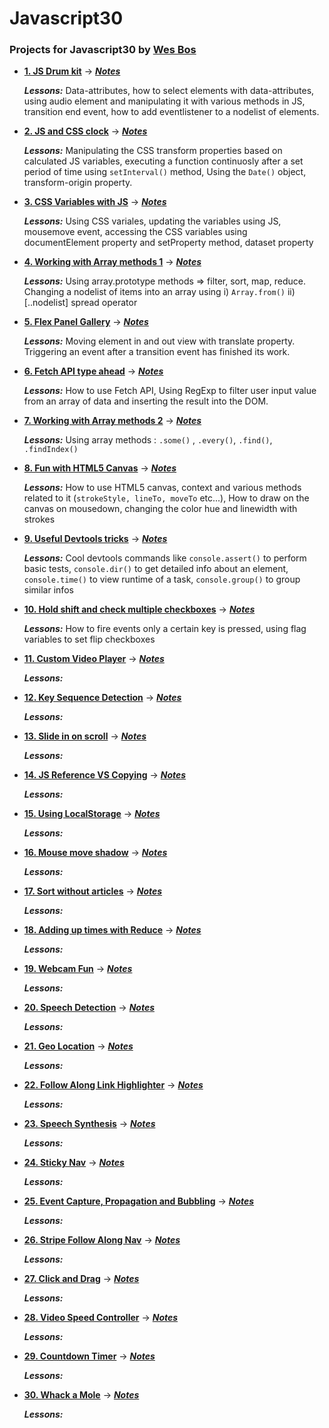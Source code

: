 # Javascript30

### Projects for Javascript30 by [Wes Bos](https://twitter.com/wesbos)

* **[1. JS Drum kit](https://shovanch.com/JS30/01%20-%20JS%20Drum%20Kit/)** → **_[Notes](https://github.com/shovanch/JS30/blob/master/01%20-%20JS%20Drum%20Kit/README.md)_**

  **_Lessons:_** Data-attributes, how to select elements with data-attributes, using audio element and manipulating it with various methods in JS, transition end event, how to add eventlistener to a nodelist of elements.

* **[2. JS and CSS clock](https://shovanch.com/JS30/02%20-%20JS%20and%20CSS%20Clock/)** → **_[Notes](https://github.com/shovanch/JS30/blob/master/02%20-%20JS%20and%20CSS%20Clock/README.md)_**

  **_Lessons:_** Manipulating the CSS transform properties based on calculated JS variables, executing a function continuosly after a set period of time using `setInterval()` method, Using the `Date()` object, transform-origin property.

* **[3. CSS Variables with JS](https://shovanch.com/JS30/03%20-%20CSS%20Variables/)** → **_[Notes](https://github.com/shovanch/JS30/blob/master/03%20-CSS%20Variables/README.md)_**

  **_Lessons:_** Using CSS variales, updating the variables using JS, mousemove event, accessing the CSS variables using documentElement property and setProperty method, dataset property

* **[4. Working with Array methods 1](https://shovanch.com/JS30/04%20-%20Array%20Cardio%20Day%201/)** → **_[Notes](https://github.com/shovanch/JS30/blob/master/04%20-%20Array%20Cardio%20Day%201/README.md)_**

  **_Lessons:_** Using array.prototype methods => filter, sort, map, reduce. Changing a nodelist of items into an array using i) `Array.from()` ii) [..nodelist] spread operator

* **[5. Flex Panel Gallery](https://shovanch.com/JS30/05%20-%20Flex%20Panel%20Gallery/)** → **_[Notes](https://github.com/shovanch/JS30/blob/master/05%20-%20Flex%20Panel%20Gallery/README.md)_**

  **_Lessons:_** Moving element in and out view with translate property. Triggering an event after a transition event has finished its work.

* **[6. Fetch API type ahead](https://shovanch.com/JS30/06%20-%20Type%20Ahead/)** → **_[Notes](https://github.com/shovanch/JS30/blob/master/06%20-%20Type%20Ahead/README.md)_**

  **_Lessons:_** How to use Fetch API, Using RegExp to filter user input value from an array of data and inserting the result into the DOM.

* **[7. Working with Array methods 2](https://shovanch.com/JS30/07%20-%20Array%20Cardio%20Day%202/)** → **_[Notes](https://github.com/shovanch/JS30/blob/master/07%20-%20Array%20Cardio%20Day%202/README.md)_**

  **_Lessons:_** Using array methods : `.some()` , `.every()`, `.find()`, `.findIndex()`

* **[8. Fun with HTML5 Canvas](https://shovanch.com/JS30/08%20-%20Fun%20with%20HTML5%20Canvas/)** → **_[Notes](https://github.com/shovanch/JS30/blob/master/08%20-%20Fun%20with%20HTML5%20Canvas/README.md)_**

  **_Lessons:_** How to use HTML5 canvas, context and various methods related to it (`strokeStyle, lineTo, moveTo` etc...), How to draw on the canvas on mousedown, changing the color hue and linewidth with strokes

* **[9. Useful Devtools tricks](https://shovanch.com/JS30/09%20-%20Dev%20Tools%20Domination/)** → **_[Notes](https://github.com/shovanch/JS30/blob/master/09%20-%20Dev%20Tools%20Domination/README.md)_**

  **_Lessons:_** Cool devtools commands like `console.assert()` to perform basic tests, `console.dir()` to get detailed info about an element, `console.time()` to view runtime of a task, `console.group()` to group similar infos

* **[10. Hold shift and check multiple checkboxes](https://shovanch.com/JS30/10%20-%20Hold%20Shift%20and%20Check%20Checkboxes/)** → **_[Notes](https://github.com/shovanch/JS30/blob/master/10%20-%20Hold%20Shift%20and%20Check%20Checkboxes/README.md)_**

  **_Lessons:_** How to fire events only a certain key is pressed, using flag variables to set flip checkboxes

* **[11. Custom Video Player](https://shovanch.com/JS30/11%20-%20Custom%20Video%20Player/)** → **_[Notes](https://github.com/shovanch/JS30/blob/master/11%20-%20Custom%20Video%20Player/README.md)_**

  **_Lessons:_**

* **[12. Key Sequence Detection](https://shovanch.com/JS30/12%20-%20Key%20Sequence%20Detection/)** → **_[Notes](https://github.com/shovanch/JS30/blob/master/12%20-%20Key%20Sequence%20Detection/README.md)_**

  **_Lessons:_**

* **[13. Slide in on scroll](https://shovanch.com/JS30/13%20-%20Slide%20in%20on%20Scroll/)** → **_[Notes](https://github.com/shovanch/JS30/blob/master/13%20-%20Slide%20in%20on%20Scroll/README.md)_**

  **_Lessons:_**

* **[14. JS Reference VS Copying](https://shovanch.com/JS30/14%20-%20JavaScript%20References%20VS%20Copying/)** → **_[Notes](https://github.com/shovanch/JS30/blob/master/14%20-%20JavaScript%20References%20VS%20Copying/README.md)_**

  **_Lessons:_**

* **[15. Using LocalStorage](https://shovanch.com/JS30/15%20-%20LocalStorage/)** → **_[Notes](https://github.com/shovanch/JS30/blob/master/15%20-%20LocalStorage/README.md)_**

  **_Lessons:_**

* **[16. Mouse move shadow](https://shovanch.com/JS30/16%20-%20Mouse%20Move%20Shadow/)** → **_[Notes](https://github.com/shovanch/JS30/blob/master/16%20-%20Mouse%20Move%20Shadow/README.md)_**

  **_Lessons:_**

* **[17. Sort without articles](https://shovanch.com/JS30/17%20-%20Sort%20Without%20Articles/)** → **_[Notes](https://github.com/shovanch/JS30/blob/master/17%20-%20Sort%20Without%20Articles/README.md)_**

  **_Lessons:_**

* **[18. Adding up times with Reduce](https://shovanch.com/JS30/18%20-%20Adding%20Up%20Times%20with%20Reduce/)** → **_[Notes](https://github.com/shovanch/JS30/blob/master/18%20-%20Adding%20Up%20Times%20with%20Reduce/README.md)_**

  **_Lessons:_**

* **[19. Webcam Fun](https://shovanch.com/JS30/19%20-%20Webcam%20Fun/)** → **_[Notes](https://github.com/shovanch/JS30/blob/master/19%20-%20Webcam%20Fun/README.md)_**

  **_Lessons:_**

* **[20. Speech Detection](https://shovanch.com/JS30/20%20-%20Speech%20Detection/)** → **_[Notes](https://github.com/shovanch/JS30/blob/master/20%20-%20Speech%20Detection/README.md)_**

  **_Lessons:_**

* **[21. Geo Location](https://shovanch.com/JS30/21%20-%20Geolocation/)** → **_[Notes](https://github.com/shovanch/JS30/blob/master/21%20-%20Geolocation/README.md)_**

  **_Lessons:_**

* **[22. Follow Along Link Highlighter](https://shovanch.com/JS30/22%20-%20Follow%20Along%20Link%20Highlighter/)** → **_[Notes](https://github.com/shovanch/JS30/blob/master/22%20-%20Follow%20Along%20Link%20Highlighter/README.md)_**

  **_Lessons:_**

* **[23. Speech Synthesis](https://shovanch.com/JS30/23%20-%20Speech%20Synthesis/)** → **_[Notes](https://github.com/shovanch/JS30/blob/master/23%20-%20Speech%20Synthesis/README.md)_**

  **_Lessons:_**

* **[24. Sticky Nav](https://shovanch.com/JS30/24%20-%20Sticky%20Nav/)** → **_[Notes](https://github.com/shovanch/JS30/blob/master/24%20-%20Sticky%20Nav/README.md)_**

  **_Lessons:_**

* **[25. Event Capture, Propagation and Bubbling](https://shovanch.com/JS30/25%20-%20Event%20Capture,%20Propagation,%20Bubbling%20and%20Once/)** → **_[Notes](https://github.com/shovanch/JS30/blob/master/25%20-%20Event%20Capture,%20Propagation,%20Bubbling%20and%20Once/README.md)_**

  **_Lessons:_**

* **[26. Stripe Follow Along Nav](https://shovanch.com/JS30/26%20-%20Stripe%20Follow%20Along%20Nav/)** → **_[Notes](https://github.com/shovanch/JS30/blob/master/26%20-%20Stripe%20Follow%20Along%20Nav/README.md)_**

  **_Lessons:_**

* **[27. Click and Drag](https://shovanch.com/JS30/27%20-%20Click%20and%20Drag/)** → **_[Notes](https://github.com/shovanch/JS30/blob/master/27%20-%20Click%20and%20Drag/README.md)_**

  **_Lessons:_**

* **[28. Video Speed Controller](https://shovanch.com/JS30/28%20-%20Video%20Speed%20Controller/)** → **_[Notes](https://github.com/shovanch/JS30/blob/master/28%20-%20Video%20Speed%20Controller/README.md)_**

  **_Lessons:_**

* **[29. Countdown Timer](https://shovanch.com/JS30/29%20-%20Countdown%20Timer/)** → **_[Notes](https://github.com/shovanch/JS30/blob/master/29%20-%20Countdown%20Timer/README.md)_**

  **_Lessons:_**

* **[30. Whack a Mole](https://shovanch.com/JS30/30%20-%20Whack%20A%20Mole/)** → **_[Notes](https://github.com/shovanch/JS30/blob/master/30%20-%20Whack%20A%20Mole/README.md)_**

  **_Lessons:_**

